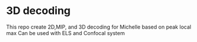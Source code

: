 # 3D decoding
This repo create 2D,MIP, and 3D decoding for Michelle based on peak local max
Can be used with ELS and Confocal system
